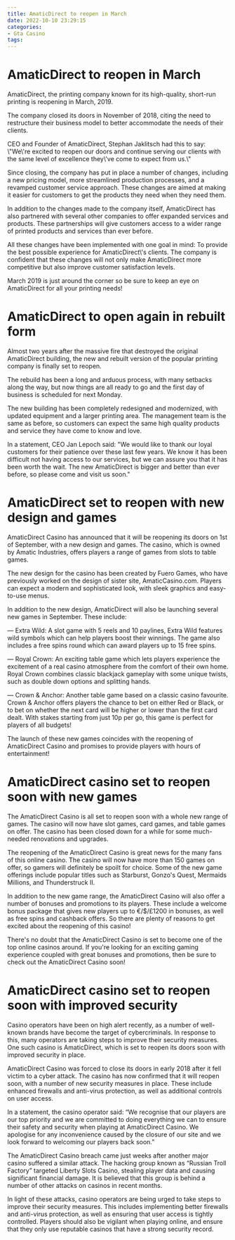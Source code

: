 ```yaml
---
title: AmaticDirect to reopen in March
date: 2022-10-10 23:29:15
categories:
- Gta Casino
tags:
---
```



#  AmaticDirect to reopen in March

AmaticDirect, the printing company known for its high-quality, short-run printing is reopening in March, 2019.

The company closed its doors in November of 2018, citing the need to restructure their business model to better accommodate the needs of their clients.

CEO and Founder of AmaticDirect, Stephan Jaklitsch had this to say: \\\"We\\\'re excited to reopen our doors and continue serving our clients with the same level of excellence they\\\'ve come to expect from us.\\\"

Since closing, the company has put in place a number of changes, including a new pricing model, more streamlined production processes, and a revamped customer service approach. These changes are aimed at making it easier for customers to get the products they need when they need them.

In addition to the changes made to the company itself, AmaticDirect has also partnered with several other companies to offer expanded services and products. These partnerships will give customers access to a wider range of printed products and services than ever before.

All these changes have been implemented with one goal in mind: To provide the best possible experience for AmaticDirect\\\'s clients. The company is confident that these changes will not only make AmaticDirect more competitive but also improve customer satisfaction levels.

March 2019 is just around the corner so be sure to keep an eye on AmaticDirect for all your printing needs!

#  AmaticDirect to open again in rebuilt form

Almost two years after the massive fire that destroyed the original AmaticDirect building, the new and rebuilt version of the popular printing company is finally set to reopen.

The rebuild has been a long and arduous process, with many setbacks along the way, but now things are all ready to go and the first day of business is scheduled for next Monday.

The new building has been completely redesigned and modernized, with updated equipment and a larger printing area. The management team is the same as before, so customers can expect the same high quality products and service they have come to know and love.

In a statement, CEO Jan Lepoch said: "We would like to thank our loyal customers for their patience over these last few years. We know it has been difficult not having access to our services, but we can assure you that it has been worth the wait. The new AmaticDirect is bigger and better than ever before, so please come and visit us soon."


    

#  AmaticDirect set to reopen with new design and games

AmaticDirect Casino has announced that it will be reopening its doors on 1st of September, with a new design and games. The casino, which is owned by Amatic Industries, offers players a range of games from slots to table games.

The new design for the casino has been created by Fuero Games, who have previously worked on the design of sister site, AmaticCasino.com. Players can expect a modern and sophisticated look, with sleek graphics and easy-to-use menus.

In addition to the new design, AmaticDirect will also be launching several new games in September. These include:

— Extra Wild: A slot game with 5 reels and 10 paylines, Extra Wild features wild symbols which can help players boost their winnings. The game also includes a free spins round which can award players up to 15 free spins.

— Royal Crown: An exciting table game which lets players experience the excitement of a real casino atmosphere from the comfort of their own home. Royal Crown combines classic blackjack gameplay with some unique twists, such as double down options and splitting hands.

— Crown & Anchor: Another table game based on a classic casino favourite. Crown & Anchor offers players the chance to bet on either Red or Black, or to bet on whether the next card will be higher or lower than the first card dealt. With stakes starting from just 10p per go, this game is perfect for players of all budgets!

The launch of these new games coincides with the reopening of AmaticDirect Casino and promises to provide players with hours of entertainment!

#  AmaticDirect casino set to reopen soon with new games

The AmaticDirect Casino is all set to reopen soon with a whole new range of games. The casino will now have slot games, card games, and table games on offer. The casino has been closed down for a while for some much-needed renovations and upgrades.

The reopening of the AmaticDirect Casino is great news for the many fans of this online casino. The casino will now have more than 150 games on offer, so gamers will definitely be spoilt for choice. Some of the new game offerings include popular titles such as Starburst, Gonzo's Quest, Mermaids Millions, and Thunderstruck II.

In addition to the new game range, the AmaticDirect Casino will also offer a number of bonuses and promotions to its players. These include a welcome bonus package that gives new players up to €/$/£1200 in bonuses, as well as free spins and cashback offers. So there are plenty of reasons to get excited about the reopening of this casino!

There's no doubt that the AmaticDirect Casino is set to become one of the top online casinos around. If you're looking for an exciting gaming experience coupled with great bonuses and promotions, then be sure to check out the AmaticDirect Casino soon!

#  AmaticDirect casino set to reopen soon with improved security

Casino operators have been on high alert recently, as a number of well-known brands have become the target of cybercriminals. In response to this, many operators are taking steps to improve their security measures. One such casino is AmaticDirect, which is set to reopen its doors soon with improved security in place.

AmaticDirect Casino was forced to close its doors in early 2018 after it fell victim to a cyber attack. The casino has now confirmed that it will reopen soon, with a number of new security measures in place. These include enhanced firewalls and anti-virus protection, as well as additional controls on user access.

In a statement, the casino operator said: “We recognise that our players are our top priority and we are committed to doing everything we can to ensure their safety and security when playing at AmaticDirect Casino. We apologise for any inconvenience caused by the closure of our site and we look forward to welcoming our players back soon.”

The AmaticDirect Casino breach came just weeks after another major casino suffered a similar attack. The hacking group known as “Russian Troll Factory” targeted Liberty Slots Casino, stealing player data and causing significant financial damage. It is believed that this group is behind a number of other attacks on casinos in recent months.

In light of these attacks, casino operators are being urged to take steps to improve their security measures. This includes implementing better firewalls and anti-virus protection, as well as ensuring that user access is tightly controlled. Players should also be vigilant when playing online, and ensure that they only use reputable casinos that have a strong security record.